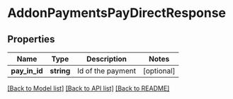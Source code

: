 # AddonPaymentsPayDirectResponse

## Properties
Name | Type | Description | Notes
------------ | ------------- | ------------- | -------------
**pay_in_id** | **string** | Id of the payment | [optional] 

[[Back to Model list]](../README.md#documentation-for-models) [[Back to API list]](../README.md#documentation-for-api-endpoints) [[Back to README]](../README.md)


